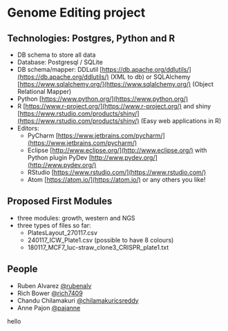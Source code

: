 # Genome Editing project

## Technologies: Postgres, Python and R

* DB schema to store all data
* Database: Postgresql / SQLite
* DB schema/mapper: DDLutil [https://db.apache.org/ddlutils/](https://db.apache.org/ddlutils/) (XML to db) or SQLAlchemy [https://www.sqlalchemy.org/](https://www.sqlalchemy.org/) (Object Relational Mapper)
* Python [https://www.python.org/](https://www.python.org/)
* R [https://www.r-project.org/](https://www.r-project.org/) and shiny [https://www.rstudio.com/products/shiny/](https://www.rstudio.com/products/shiny/) (Easy web applications in R)
* Editors:
  - PyCharm [https://www.jetbrains.com/pycharm/](https://www.jetbrains.com/pycharm/)
  - Eclipse [http://www.eclipse.org/](http://www.eclipse.org/) with Python plugin PyDev [http://www.pydev.org/](http://www.pydev.org/)
  - RStudio [https://www.rstudio.com/](https://www.rstudio.com/)
  - Atom [https://atom.io/](https://atom.io/) or any others you like!

## Proposed First Modules

* three modules: growth, western and NGS
* three types of files so far:
  - PlatesLayout_270117.csv
  - 240117_ICW_Plate1.csv (possible to have 8 colours)
  - 180117_MCF7_luc-straw_clone3_CRISPR_plate1.txt

## People

* Ruben Alvarez [@rubenalv](https://github.com/rubenalv)
* Rich Bower [@rich7409](https://github.com/rich7409)
* Chandu Chilamakuri [@chilamakuricsreddy](https://github.com/chilamakuricsreddy)
* Anne Pajon [@pajanne](https://github.com/pajanne)

hello